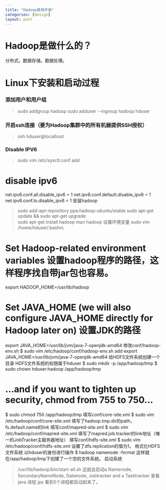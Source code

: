 ```yaml
---
title: "Hadoop使用手册"
categories: [design]
layout: post
---
```


# Hadoop是做什么的？ 

分布式。数据存储。数据处理。

# Linux下安装和启动过程

### 添加用户和用户组
> sudo addgroup hadoop
> sudo adduser --ingroup hadoop hduser

### 开启ssh连接（要为Hadoop集群中的所有机器提供SSH授权）
> ssh hduser@localhost

### Disable IPV6
> sudo vim /etc/sysctl.conf
add 
# disable ipv6
net.ipv6.conf.all.disable_ipv6 = 1
net.ipv6.conf.default.disable_ipv6 = 1
net.ipv6.conf.lo.disable_ipv6 = 1
安装hadoop
> sudo add-apt-repository ppa:hadoop-ubuntu/stable 
> sudo apt-get update && sudo apt-get upgrade  
> sudo apt-get install hadoop
> man hadoop
设置环境变量
> sudo vim /home/hduser/.bashrc
# Set Hadoop-related environment variables   设置hadoop程序的路径，这样程序找自带jar包也容易。
export HADOOP_HOME=/usr/lib/hadoop 
# Set JAVA_HOME (we will also configure JAVA_HOME directly for Hadoop later on)  设置JDK的路径
export JAVA_HOME=/usr/lib/jvm/java-7-openjdk-amd64
修改conf/hadoop-env.sh
$ sudo vim /etc/hadoop/conf/hadoop-env.sh
add 
export JAVA_HOME=/usr/lib/jvm/java-7-openjdk-amd64
给HDFS文件系统创建一个目录
HDFS文件系统的权限属于hduser
$ sudo mkdir -p /app/hadoop/tmp
$ sudo chown hduser:hadoop /app/hadoop/tmp
# ...and if you want to tighten up security, chmod from 755 to 750...
$ sudo chmod 750 /app/hadoop/tmp
填写conf/core-site.xml
$ sudo vim /etc/hadoop/conf/core-site.xml
填写了hadoop.tmp.dir的path， fs.default.name的link
填写conf/mapred-site.xml
$ sudo vim /etc/hadoop/conf/mapred-site.xml
填写了mapred.job.tracker的link地址（唯一的JobTracker主服务器地址）
填写conf/hdfs-site.xml
$ sudo vim /etc/hadoop/conf/hdfs-site.xml
设置了dfs.replication的值为1。
格式化HDFS文件系统
以hduser的身份进行操作
$ hadoop namenode -format
这样就在/app/hadoop/tmp下创建了一个空的文件系统。
启动系统
> /usr/lib/hadoop/bin/start-all.sh
这就会启动a Namenode, SecondaryNameNode, Datanode, Jobtracker and a Tasktracker
查看java 进程
> jps
看到5个进程都启动起来了。
